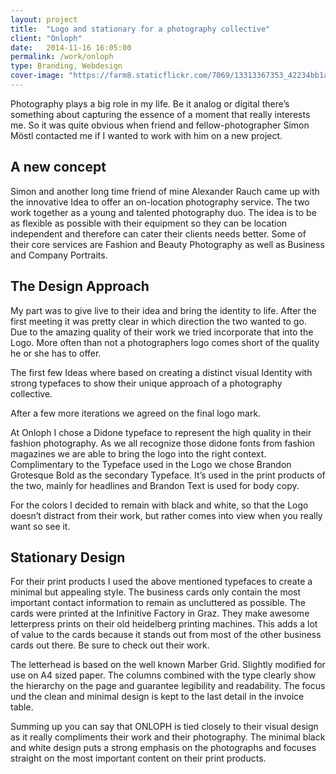 ```yaml
---
layout: project
title:  "Logo and stationary for a photography collective"
client: "Onloph"
date:   2014-11-16 16:05:00
permalink: /work/onloph
type: Branding, Webdesign
cover-image: "https://farm8.staticflickr.com/7069/13313367353_42234bb1ab_k.jpg"
---
```


Photography plays a big role in my life. Be it analog or digital there’s something about capturing the essence of a moment that really interests me. So it was quite obvious when friend and fellow-photographer Simon Möstl contacted me if I wanted to work with him on a new project. 

## A new concept

Simon and another long time friend of mine Alexander Rauch came up with the innovative Idea to offer an on-location photography service. The two work together as a young and talented photography duo. The idea is to be as flexible as possible with their equipment so they can be location independent and therefore can cater their clients needs better. Some of their core services are Fashion and Beauty Photography as well as Business and Company Portraits. 

## The Design Approach

My part was to give live to their idea and bring the identity to life. After the first meeting it was pretty clear in which direction the two wanted to go. Due to the amazing quality of their work we tried incorporate that into the Logo. More often than not a photographers logo comes short of the quality he or she has to offer. 

The first few Ideas where based on creating a distinct visual Identity with strong typefaces to show their unique approach of a photography collective. 

After a few more iterations we agreed on the final logo mark. 

At Onloph I chose a Didone typeface to represent the high quality in their fashion photography. As we all recognize those didone fonts from fashion magazines we are able to bring the logo into the right context. Complimentary to the Typeface used in the Logo we chose Brandon Grotesque Bold as the secondary Typeface. It’s used in the print products of the two, mainly for headlines and Brandon Text is used for body copy. 

For the colors I decided to remain with black and white, so that the Logo doesn’t distract from their work, but rather comes into  view when you really want so see it. 

## Stationary Design

For their print products I used the above mentioned typefaces to create a minimal but appealing style. The business cards only contain the most important contact information to remain as uncluttered as possible. The cards were printed at the Infinitive Factory in Graz. They make awesome letterpress prints on their old heidelberg printing machines. This adds a lot of value to the cards because it stands out from most of the other business cards out there. Be sure to check out their work.

The letterhead is based on the well known Marber Grid. Slightly modified for use on A4 sized paper. The columns combined with the type clearly show the hierarchy on the page and guarantee legibility and readability. The focus und the clean and minimal design is kept to the last detail in the invoice table. 

Summing up you can say that ONLOPH is tied closely to their visual design as it really compliments their work and their photography. The minimal black and white design puts a strong emphasis on the photographs and focuses straight on the most important content on their print products. 